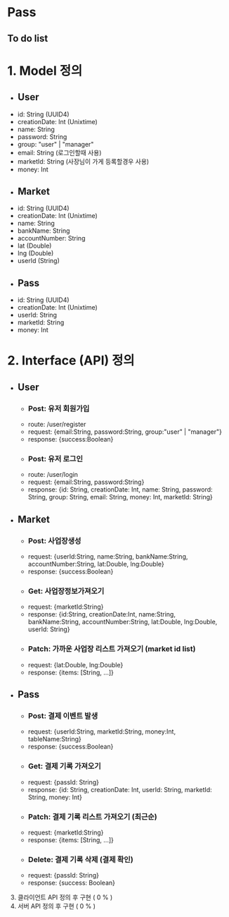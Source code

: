 # Pass
## To do list ##
# 1. Model 정의 #
  * ## User ##
   - id: String (UUID4)
   - creationDate: Int (Unixtime)
   - name: String 
   - password: String
   - group: "user" | "manager"
   - email: String (로그인할때 사용)
   - marketId: String (사장님이 가게 등록할경우 사용)
   - money: Int
  * ## Market ##
   - id: String (UUID4)
   - creationDate: Int (Unixtime)
   - name: String
   - bankName: String
   - accountNumber: String
   - lat (Double)
   - lng (Double)
   - userId (String)
  * ## Pass ##
   - id: String (UUID4)
   - creationDate: Int (Unixtime)
   - userId: String
   - marketId: String
   - money: Int
  
# 2. Interface (API) 정의 #
  * ## User ##
    - ### Post: 유저 회원가입 ###
     + route: /user/register
     * request: {email:String, password:String, group:"user" | "manager"}
     * response: {success:Boolean}
    - ### Post: 유저 로그인 ###
     + route: /user/login
     + request: {email:String, password:String}
     + response: {id: String, creationDate: Int, name: String, password: String, group: String, email: String, money: Int, marketId: String}
  * ## Market ##
    - ### Post: 사업장생성 ###
     + request: {userId:String, name:String, bankName:String, accountNumber:String, lat:Double, lng:Double}
     + response: {success:Boolean}
    - ### Get: 사업장정보가져오기 ###
     + request: {marketId:String}
     + response: {id:String, creationDate:Int, name:String, bankName:String, accountNumber:String, lat:Double, lng:Double, userId: String}
    - ### Patch: 가까운 사업장 리스트 가져오기 (market id list) ###
     + request: {lat:Double, lng:Double}
     + response: {items: [String, ...]}
  * ## Pass ##
    - ### Post: 결제 이벤트 발생 ###
     + request: {userId:String, marketId:String, money:Int, tableName:String}
     + response: {success:Boolean}
    - ### Get: 결제 기록 가져오기  ###
     + request: {passId: String}
     + response: {id: String, creationDate: Int, userId: String, marketId: String, money: Int}
    - ### Patch: 결제 기록 리스트 가져오기 (최근순) ###
     + request: {marketId:String}
     + response: {items: [String, ...]}
    - ### Delete: 결제 기록 삭제 (결제 확인) ###
     + request: {passId: String}
     + response: {success: Boolean}
    
3. 클라이언트 API 정의 후 구현 ( 0 % )
4. 서버 API 정의 후 구현 ( 0 % )
